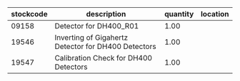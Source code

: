 |stockcode|description|quantity|location|
|---------|-----------|--------|--------|
|09158|Detector for DH400_R01|1.00||
|19546|Inverting of Gigahertz Detector for DH400 Detectors|1.00||
|19547|Calibration Check for DH400 Detectors|1.00||
